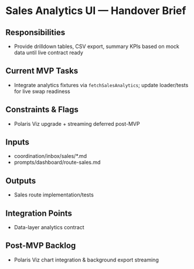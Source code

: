 <!-- GENERATED BY manager. DO NOT EDIT.
     Source: coordination/registry/agents.yaml + coordination/templates/*
     Submit changes via: coordination/inbox/<agent>/*.md
     Instructions-Version: 1.0.2  Generated: 2025-09-27T20:30:00+00:00 -->
# Sales Analytics UI — Handover Brief

## Responsibilities
- Provide drilldown tables, CSV export, summary KPIs based on mock data until live contract ready

## Current MVP Tasks
- Integrate analytics fixtures via `fetchSalesAnalytics`; update loader/tests for live swap readiness

## Constraints & Flags
- Polaris Viz upgrade + streaming deferred post-MVP

## Inputs
- coordination/inbox/sales/*.md
- prompts/dashboard/route-sales.md

## Outputs
- Sales route implementation/tests

## Integration Points
- Data-layer analytics contract

## Post-MVP Backlog
- Polaris Viz chart integration & background export streaming

